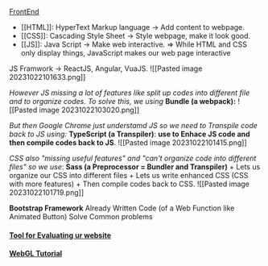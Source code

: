[FrontEnd](https://youtu.be/WG5ikvJ2TKA?si=gDncUoFCRFErHz7a)

+ [[HTML]]: HyperText Markup language -> Add content to webpage.
+ [[CSS]]: Cascading Style Sheet -> Style webpage, make it look good. 
+ [[JS]]: Java Script -> Make web interactive.
=> While HTML and CSS only display things, JavaScript makes our web page interactive 

JS Framwork -> ReactJS, Angular, VuaJS.
![[Pasted image 20231022101633.png]]

*However JS missing a lot of features like split up codes into different file and to organize codes. To solve this, we using*
	**Bundle (a webpack):**
	![[Pasted image 20231022103020.png]]

*But then Google Chrome just understamd JS so we need to Transpile code back to JS using:*
	**TypeScript (a Transpiler)**: **use to Enhace JS code and then compile codes back to JS**.
	![[Pasted image 20231022101415.png]]


*CSS also "missing useful features" and "can't organize code into different files" so we use*:
**Sass (a Preprocessor =  Bundler and  Transpiler)**
	+ Lets us organize our CSS into different files 
	+ Lets us write enhanced CSS (CSS with more features) 
	+ Then compile codes back to CSS.
![[Pasted image 20231022101719.png]]

**Bootstrap Framework**
	Already Written Code (of a Web Function like Animated Button)
	Solve Common problems



#### [Tool for Evaluating ur website](https://css-tricks.com/tools-for-auditing-css/)

#### [WebGL Tutorial](https://threejs-journey.com/#faq)

